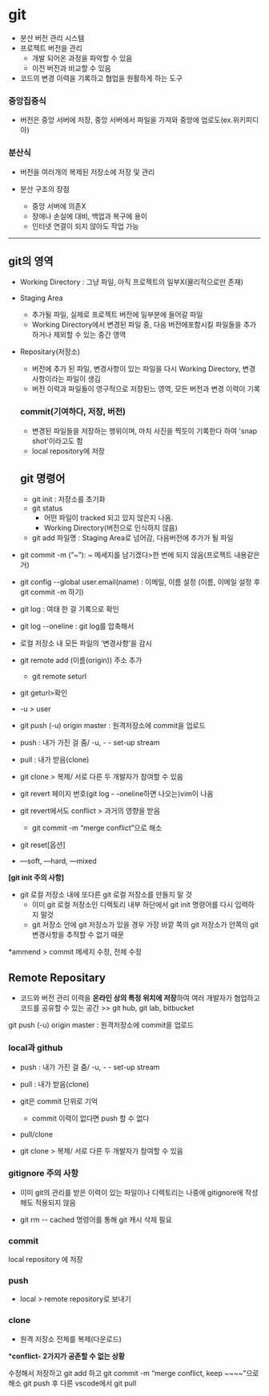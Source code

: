# git

- 분산 버전 관리 시스템
- 프로젝트 버전을 관리
  - 개발 되어온 과정을 파악할 수 있음
  - 이전 버전과 비교할 수 있음
- 코드의 변경 이력을 기록하고 협업을 원활하게 하는 도구

### 중앙집중식
- 버전은 중앙 서버에 저장, 중앙 서버에서 파일을 가져와 중앙에 업로도(ex.위키피디아)

### 분산식
- 버전을 여러개의 복제된 저장소에 저장 및 관리

- 분산 구조의 장점
  - 중앙 서버에 의존X
  - 장애나 손실에 대비, 백업과 복구에 용이
  - 인터넷 연결이 되지 않아도 작업 가능
---
## git의 영역
- Working Directory : 그냥 파일, 아직 프로젝트의 일부X(물리적으로만 존재)
- Staging Area 
  - 추가될 파일, 실제로 프로젝트 버전에 일부분에 들어갈 파일
  - Working Directory에서 변경된 파일 중, 다음 버전에포함시킬 파일들을 추가하거나 제외할 수 있는 중간 영역
- Repositary(저장소) 
  - 버전에 추가 된 파일, 변경사항이 있는 파일을 다시 Working Directory, 변경사항이라는 파일이 생김
  - 버전 이력과 파일들이 영구적으로 저장된느 영역, 모든 버전과 변경 이력이 기록

  ### commit(기여하다, 저장, 버전)
  - 변경된 파일들을 저장하는 행위이며, 마치 사진을 찍듯이 기록한다 하여 'snap shot'이라고도 함
  - local repository에 저장

  ## git 명령어
  - git init : 저장소를 초기화
  - git status 
    - 어떤 파일이 tracked 되고 있지 않은지 나옴.
    - Working Directory(버전으로 인식하지 않음)
  - git add  파일명 : Staging Area로 넘어감, 다음버전에 추가가 될 파일
- git commit -m (”~”): ~ 메세지를 남기겠다>한 번에 되지 않음(프로젝트 내용같은거)
- git config --global user.email(name) : 이메일, 이름 설정
(이름, 이메일 설정 후 git commit -m 하기)

- git log : 여태 한 걸 기록으로 확인
- git log --oneline : git log를 압축해서

- 로컬 저장소 내 모든 파일의 ‘변경사항’을 감시

- git remote add (이름(origin)) 주소 추가
  - git remote seturl

- git geturl>확인

 - -u > user

- git push (-u) origin master : 원격저장소에 commit을 업로드
- push : 내가 가진 걸 줌/ -u, - - set-up stream
- pull : 내가 받음(clone)
- git clone > 복제/ 서로 다른 두 개발자가 참여할 수 있음

- git revert 페이지 번호(git log  - -oneline하면 나오는)vim이 나옴
- git revert에서도 conflict > 과거의 영향을 받음
  - git commit -m “merge conflict”으로 해소

- git reset[옵션] <commit id>

- —soft, —hard, —mixed

**[git init 주의 사항]**

- git 로컬 저장소 내에 또다른 git 로컬 저장소를 만들지 말 것
  - 이미 git 로컬 저장소인 디렉토리 내부 하단에서 git init 명령어를 다시 입력하지 말것
  - git 저장소 안에 git 저장소가 있을 경우 가장 바깥 쪽의 git 저장소가 안쪽의 git 변경사항을 추적할 수 없기 때문


*ammend > commit 메세지 수정, 전체 수정

## Remote Repositary

- 코드와 버전 관리 이력을 **온라인 상의 특정 위치에 저장**하여 여러 개발자가 협업하고 코드를 공유할 수 있는 공간 >> git hub, git lab, bitbucket

git push (-u) origin master : 원격저장소에 commit을 업로드

### local과 github

- push : 내가 가진 걸 줌/ -u, - - set-up stream
- pull : 내가 받음(clone)

- git은 commit  단위로 기억
  - commit 이력이 없다면 push 할 수 없다

- pull/clone

- git clone > 복제/ 서로 다른 두 개발자가 참여할 수 있음

### gitignore 주의 사항
- 이미 git의 관리를 받은 이력이 있는 파일이나 디렉토리는 나중에 gitignore에 작성해도 적용되지 않음

- git rm -- cached 명령어를 통해 git 캐시 삭제 필요

### commit
local repository 에 저장

### push
- local > remote repository로 보내기

### clone

- 원격 저장소 전체를 복제(다운로드) 

***conflict- 2가지가 공존할 수 없는 상황**

수정해서 저장하고
git add 하고 git commit -m “merge conflict, keep ~~~~”으로 해소
git push
후 다른 vscode에서 git pull